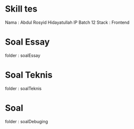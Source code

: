 # Skill tes 
Nama : Abdul Rosyid Hidayatullah
IP Batch 12
Stack : Frontend
 
# Soal Essay
folder : soalEssay

# Soal Teknis
folder : soalTeknis

# Soal 
folder : soalDebuging


